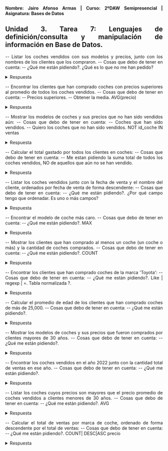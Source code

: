 <div align="justify">

#### **Nombre: Jairo Afonso Armas | Curso: 2ºDAW Semipresencial | Asignatura: Bases de Datos** 

## **Unidad 3. Tarea 7: Lenguajes de definición/consulta y manipulación de información en Base de Datos.**

-- Listar los coches vendidos con sus modelos y precios, junto con los nombres de los clientes que los compraron.
-- Cosas que debo de tener en cuenta:
-- ¿Qué me están pidiendo?. ¿Qué es lo que no me han pedido?

<details>
<summary>Respuesta</summary>
  
```
select
(select modelo from coches where coches.id_coche = ventas.id_coche) AS modelo,
(select precio from coches where coches.id_coche = ventas.id_coche) AS precio,
(select nombre from clientes where clientes.id_cliente = ventas.id_cliente) AS nombreCliente
from ventas;
┌────────────────┬─────────┬─────────────────┐
│     modelo     │ precio  │  nombreCliente  │
├────────────────┼─────────┼─────────────────┤
│ Sedán 2022     │ 25000.0 │ Juan Pérez      │
│ Hatchback 2021 │ 22000.0 │ María Gómez     │
│ SUV 2023       │ 30000.0 │ Carlos López    │
│ Coupé 2022     │ 28000.0 │ Ana Martínez    │
│ Camioneta 2023 │ 32000.0 │ Pedro Rodríguez │
│ Compacto 2021  │ 20000.0 │ Laura Sánchez   │
│ Híbrido 2022   │ 27000.0 │ Miguel González │
│ Deportivo 2023 │ 35000.0 │ Isabel Díaz     │
│ Eléctrico 2021 │ 40000.0 │ Elena Torres    │
└────────────────┴─────────┴─────────────────┘
```
</details>

-- Encontrar los clientes que han comprado coches con precios superiores al promedio de todos los coches vendidos.
  -- Cosas que debo de tener en cuenta:
    -- Precios superiores.
    -- Obtener la media. AVG(precio)

<details>
<summary>Respuesta</summary>
  
```
select id_cliente, nombre from clientes where id_cliente IN
(select id_cliente from ventas where id_coche IN
(select id_coche from coches where precio >
(select AVG(precio) from coches where id_coche IN
(select id_coche from ventas))));
┌────────────┬─────────────────┐
│ id_cliente │     nombre      │
├────────────┼─────────────────┤
│ 3          │ Carlos López    │
│ 5          │ Pedro Rodríguez │
│ 8          │ Isabel Díaz     │
│ 10         │ Elena Torres    │
└────────────┴─────────────────┘

La que hizo el profesor:

select cl.nombre from clientes cl, ventas v, coches c
where v.id_cliente = cl.id_cliente and v.id_coche = c.id_coche and c.precio >
(select AVG(precio) as precio from coches);
```
</details>

-- Mostrar los modelos de coches y sus precios que no han sido vendidos aún:
  -- Cosas que debo de tener en cuenta:
    -- Coches que han sido vendidos.
    -- Quiero los coches que no han sido vendidos. NOT id_coche IN ventas

<details>
<summary>Respuesta</summary>
  
```
select id_coche, modelo, precio from coches where id_coche IN
(select id_coche from coches where id_coche NOT IN
(select id_coche from ventas));
┌──────────┬─────────────┬─────────┐
│ id_coche │   modelo    │ precio  │
├──────────┼─────────────┼─────────┤
│ 9        │ Pickup 2022 │ 31000.0 │
└──────────┴─────────────┴─────────┘
```
</details>

-- Calcular el total gastado por todos los clientes en coches:
  -- Cosas que debo de tener en cuenta:
    -- Me estan pidiendo la suma total de todos los coches vendidos, NO de aquellos que aún no se han vendido.

<details>
<summary>Respuesta</summary>
  
```
select SUM(precio) AS Total_Vendido from coches where id_coche IN
(select id_coche from ventas);
┌───────────────┐
│ Total_Vendido │
├───────────────┤
│ 259000.0      │
└───────────────┘
```
</details>


-- Listar los coches vendidos junto con la fecha de venta y el nombre del cliente, ordenados por fecha de venta de forma descendente:
  -- Cosas que debo de tener en cuenta:
    -- ¿Qué me están pidiendo?. ¿Por qué campo tengo que ordenadar. Es uno o más campos?

<details>
<summary>Respuesta</summary>
  
```
select fecha_venta AS fecha_venta,
(select modelo from coches where coches.id_coche = ventas.id_coche) AS Modelo_Coche,
(select nombre from clientes where clientes.id_cliente = ventas.id_cliente) AS Nombre_Cliente
from ventas ORDER BY fecha_venta DESC;
┌─────────────┬────────────────┬─────────────────┐
│ fecha_venta │  Modelo_Coche  │ Nombre_Cliente  │
├─────────────┼────────────────┼─────────────────┤
│ 2023-10-05  │ Eléctrico 2021 │ Elena Torres    │
│ 2023-08-25  │ Deportivo 2023 │ Isabel Díaz     │
│ 2023-07-20  │ Híbrido 2022   │ Miguel González │
│ 2023-06-15  │ Compacto 2021  │ Laura Sánchez   │
│ 2023-05-05  │ Camioneta 2023 │ Pedro Rodríguez │
│ 2023-04-10  │ Coupé 2022     │ Ana Martínez    │
│ 2023-03-25  │ SUV 2023       │ Carlos López    │
│ 2023-02-20  │ Hatchback 2021 │ María Gómez     │
│ 2023-01-15  │ Sedán 2022     │ Juan Pérez      │
└─────────────┴────────────────┴─────────────────┘
```
</details>

-- Encontrar el modelo de coche más caro.
  -- Cosas que debo de tener en cuenta:
    -- ¿Qué me están pidiendo?. MAX

<details>
<summary>Respuesta</summary>
  
```
select modelo from coches where precio =
(select MAX(precio) from coches);
┌────────────────┐
│     modelo     │
├────────────────┤
│ Eléctrico 2021 │
└────────────────┘
```
</details>

-- Mostrar los clientes que han comprado al menos un coche (un coche o más) y la cantidad de coches comprados.
  -- Cosas que debo de tener en cuenta:
    -- ¿Qué me están pidiendo?. COUNT

<details>
<summary>Respuesta</summary>
  
```
select nombre, COUNT(*) AS NumeroDeCompras from clientes WHERE id_cliente IN
(select id_cliente from ventas) group by id_cliente;
┌─────────────────┬─────────────────┐
│     nombre      │ NumeroDeCompras │
├─────────────────┼─────────────────┤
│ Juan Pérez      │ 1               │
│ María Gómez     │ 1               │
│ Carlos López    │ 1               │
│ Ana Martínez    │ 1               │
│ Pedro Rodríguez │ 1               │
│ Laura Sánchez   │ 1               │
│ Miguel González │ 1               │
│ Isabel Díaz     │ 1               │
│ Elena Torres    │ 1               │
└─────────────────┴─────────────────┘
```
</details>

-- Encontrar los clientes que han comprado coches de la marca 'Toyota':
  -- Cosas que debo de tener en cuenta:
    -- ¿Qué me están pidiendo?. Like | regexp | =. Tabla normalizada ?.

<details>
<summary>Respuesta</summary>
  
```

```
</details>

-- Calcular el promedio de edad de los clientes que han comprado coches de más de 25,000.
  -- Cosas que debo de tener en cuenta:
    -- ¿Qué me están pidiendo?. 

<details>
<summary>Respuesta</summary>
  
```

```
</details>

-- Mostrar los modelos de coches y sus precios que fueron comprados por clientes mayores de 30 años.
  -- Cosas que debo de tener en cuenta:
    -- ¿Qué me están pidiendo?.

<details>
<summary>Respuesta</summary>
  
```

```
</details>

-- Encontrar los coches vendidos en el año 2022 junto con la cantidad total de ventas en ese año.
  -- Cosas que debo de tener en cuenta:
    -- ¿Qué me están pidiendo?.

<details>
<summary>Respuesta</summary>
  
```

```
</details>

-- Listar los coches cuyos precios son mayores que el precio promedio de coches vendidos a clientes menores de 30 años.
  -- Cosas que debo de tener en cuenta:
    -- ¿Qué me están pidiendo?. AVG

<details>
<summary>Respuesta</summary>
  
```

```
</details>

-- Calcular el total de ventas por marca de coche, ordenado de forma descendente por el total de ventas:
  -- Cosas que debo de tener en cuenta:
    -- ¿Qué me están pidiendo?. COUNT| DESC|ASC precio

<details>
<summary>Respuesta</summary>
  
```

```
</details>

</div>
